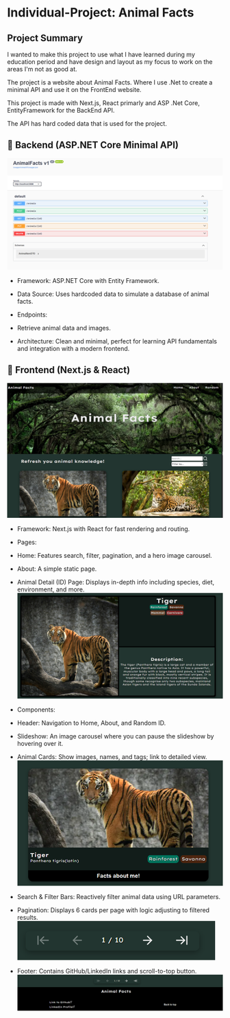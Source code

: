 # Individual-Project: Animal Facts

## Project Summary

I wanted to make this project to use what I have learned during my education period and have design and layout as my focus to work on the areas I'm not as good at.

The project is a website about Animal Facts. Where I use .Net to create a minimal API and use it on the FrontEnd website.

This project is made with Next.js, React primarly and ASP .Net Core, EntityFramework for the BackEnd API.

The API has hard coded data that is used for the project.

## 🧠 Backend (ASP.NET Core Minimal API)

![API Endpoints and CRUD functionality](screenshotAPI.png)

* Framework: ASP.NET Core with Entity Framework.

* Data Source: Uses hardcoded data to simulate a database of animal facts.

* Endpoints:

- Retrieve animal data and images.

* Architecture: Clean and minimal, perfect for learning API fundamentals and integration with a modern frontend.

## 🎨 Frontend (Next.js & React)

![Home](screenshotHomePage.png)

* Framework: Next.js with React for fast rendering and routing.

* Pages:

- Home: Features search, filter, pagination, and a hero image carousel.

- About: A simple static page.

- Animal Detail (ID) Page: Displays in-depth info including species, diet, environment, and more.
![Animal ID Page](screenshotIDPage.png)

* Components:

- Header: Navigation to Home, About, and Random ID.

- Slideshow: An image carousel where you can pause the slideshow by hovering over it.

- Animal Cards: Show images, names, and tags; link to detailed view.
![Animal Card](screenshotAnimalCard.png)

- Search & Filter Bars: Reactively filter animal data using URL parameters.

- Pagination: Displays 6 cards per page with logic adjusting to filtered results.
![Pagination](screenshotPagination.png)

- Footer: Contains GitHub/LinkedIn links and scroll-to-top button.
![Footer](screenshotFooter.png)